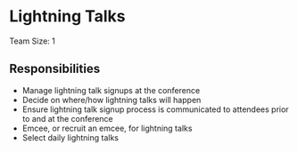 # Lightning Talks

Team Size: 1

## Responsibilities 

- Manage lightning talk signups at the conference 
- Decide on where/how lightning talks will happen 
- Ensure lightning talk signup process is communicated to attendees prior to and at the conference 
- Emcee, or recruit an emcee, for lightning talks
- Select daily lightning talks